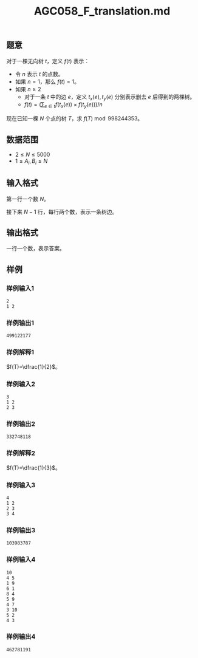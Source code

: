 ﻿---
title: "AGC058_F_translation.md"
tags: []
author: ""
created: ""
---

## 题意 

对于一棵无向树 $t$，定义 $f(t)$ 表示：

- 令 $n$ 表示 $t$ 的点数。
- 如果 $n=1$，那么 $f(t)=1$。
- 如果 $n\ge 2$  
  - 对于一条 $t$ 中的边 $e$，定义 $t_x(e),t_y(e)$ 分别表示删去 $e$ 后得到的两棵树。
  - $f(t)=(\sum_{e\in t}f(t_x(e))\times f(t_y(e)))/n$

现在已知一棵 $N$ 个点的树 $T$，求 $f(T)\bmod 998244353$。

## 数据范围

- $2\le N\le 5000$
- $1\le A_i,B_i\le N$

## 输入格式

第一行一个数 $N$。

接下来 $N-1$ 行，每行两个数，表示一条树边。

## 输出格式

一行一个数，表示答案。

## 样例

### 样例输入1

```
2
1 2
```

### 样例输出1

```
499122177
```

### 样例解释1

$f(T)=\dfrac{1}{2}$。

### 样例输入2

```
3
1 2
2 3
```

### 样例输出2

```
332748118
```

### 样例解释2

$f(T)=\dfrac{1}{3}$。

### 样例输入3

```
4
1 2
2 3
3 4
```

### 样例输出3

```
103983787
```

### 样例输入4

```
10
4 5
1 9
6 1
8 4
5 9
4 7
3 10
5 2
4 3
```

### 样例输出4

```
462781191
```



